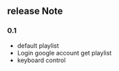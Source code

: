 ## release Note

### 0.1

* default playlist
* Login google account get playlist
* keyboard control
